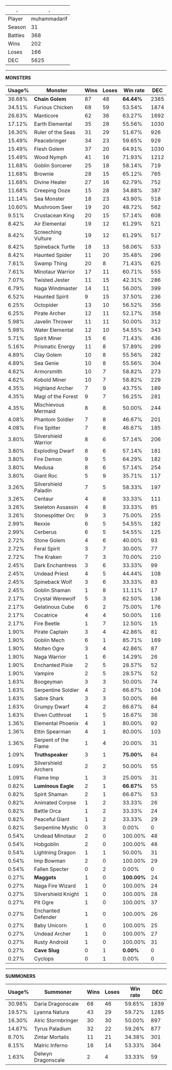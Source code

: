 .|.
|-|-
Player|muhammadarif
Season|31
Battles|368
Wins|202
Loses|166
DEC|5625

---
**MONSTERS**

Usage%|Monster|Wins|Loses|Win rate|DEC|
-|-|-|-|-|-|
36.68%|**Chain Golem**|87|48|**64.44%**|2385|
34.51%|Furious Chicken|68|59|53.54%|1874|
26.63%|Manticore|62|36|63.27%|1692|
17.12%|Earth Elemental|35|28|55.56%|1030|
16.30%|Ruler of the Seas|31|29|51.67%|926|
15.49%|Peacebringer|34|23|59.65%|929|
15.49%|Flesh Golem|37|20|64.91%|1030|
15.49%|Wood Nymph|41|16|71.93%|1212|
11.68%|Goblin Sorcerer|25|18|58.14%|719|
11.68%|Brownie|28|15|65.12%|765|
11.68%|Divine Healer|27|16|62.79%|752|
11.68%|Creeping Ooze|15|28|34.88%|387|
11.14%|Sea Monster|18|23|43.90%|518|
10.60%|Mushroom Seer|19|20|48.72%|562|
9.51%|Crustacean King|20|15|57.14%|608|
8.42%|Air Elemental|19|12|61.29%|521|
8.42%|Screeching Vulture|19|12|61.29%|517|
8.42%|Spineback Turtle|18|13|58.06%|533|
8.42%|Haunted Spider|11|20|35.48%|296|
7.61%|Swamp Thing|20|8|71.43%|625|
7.61%|Minotaur Warrior|17|11|60.71%|555|
7.07%|Twisted Jester|11|15|42.31%|286|
6.79%|Naga Windmaster|14|11|56.00%|399|
6.52%|Haunted Spirit|9|15|37.50%|236|
6.25%|Octopider|13|10|56.52%|356|
6.25%|Pirate Archer|12|11|52.17%|358|
5.98%|Javelin Thrower|11|11|50.00%|312|
5.98%|Water Elemental|12|10|54.55%|343|
5.71%|Spirit Miner|15|6|71.43%|436|
5.16%|Prismatic Energy|11|8|57.89%|299|
4.89%|Clay Golem|10|8|55.56%|282|
4.89%|Sea Genie|10|8|55.56%|304|
4.62%|Armorsmith|10|7|58.82%|273|
4.62%|Kobold Miner|10|7|58.82%|229|
4.35%|Highland Archer|7|9|43.75%|189|
4.35%|Magi of the Forest|9|7|56.25%|281|
4.35%|Mischievous Mermaid|8|8|50.00%|244|
4.08%|Phantom Soldier|7|8|46.67%|201|
4.08%|Fire Spitter|7|8|46.67%|185|
3.80%|Silvershield Warrior|8|6|57.14%|206|
3.80%|Exploding Dwarf|8|6|57.14%|181|
3.80%|Fire Demon|9|5|64.29%|182|
3.80%|Medusa|8|6|57.14%|254|
3.80%|Giant Roc|5|9|35.71%|117|
3.26%|Silvershield Paladin|7|5|58.33%|197|
3.26%|Centaur|4|8|33.33%|111|
3.26%|Skeleton Assassin|4|8|33.33%|85|
3.26%|Stonesplitter Orc|9|3|75.00%|255|
2.99%|Rexxie|6|5|54.55%|182|
2.99%|Cerberus|6|5|54.55%|125|
2.72%|Stone Golem|4|6|40.00%|93|
2.72%|Feral Spirit|3|7|30.00%|77|
2.72%|The Kraken|7|3|70.00%|210|
2.45%|Dark Enchantress|3|6|33.33%|99|
2.45%|Undead Priest|4|5|44.44%|108|
2.45%|Spineback Wolf|3|6|33.33%|83|
2.45%|Goblin Shaman|1|8|11.11%|17|
2.17%|Crystal Werewolf|5|3|62.50%|138|
2.17%|Gelatinous Cube|6|2|75.00%|176|
2.17%|Cocatrice|4|4|50.00%|116|
2.17%|Fire Beetle|1|7|12.50%|15|
1.90%|Pirate Captain|3|4|42.86%|81|
1.90%|Goblin Mech|6|1|85.71%|169|
1.90%|Molten Ogre|3|4|42.86%|87|
1.90%|Naga Warrior|1|6|14.29%|26|
1.90%|Enchanted Pixie|2|5|28.57%|52|
1.90%|Vampire|2|5|28.57%|52|
1.63%|Boogeyman|3|3|50.00%|74|
1.63%|Serpentine Soldier|4|2|66.67%|104|
1.63%|Sabre Shark|3|3|50.00%|86|
1.63%|Grumpy Dwarf|4|2|66.67%|84|
1.63%|Elven Cutthroat|1|5|16.67%|36|
1.36%|Elemental Phoenix|4|1|80.00%|92|
1.36%|Ettin Spearman|4|1|80.00%|103|
1.36%|Serpent of the Flame|1|4|20.00%|31|
1.09%|**Truthspeaker**|3|1|**75.00%**|84|
1.09%|Silvershield Archers|2|2|50.00%|55|
1.09%|Flame Imp|1|3|25.00%|31|
0.82%|**Luminous Eagle**|2|1|**66.67%**|55|
0.82%|Spirit Shaman|2|1|66.67%|53|
0.82%|Animated Corpse|1|2|33.33%|26|
0.82%|Battle Orca|1|2|33.33%|24|
0.82%|Peaceful Giant|1|2|33.33%|29|
0.82%|Serpentine Mystic|0|3|0.00%|0|
0.54%|Undead Minotaur|2|0|100.00%|48|
0.54%|Hobgoblin|2|0|100.00%|48|
0.54%|Lightning Dragon|1|1|50.00%|31|
0.54%|Imp Bowman|2|0|100.00%|29|
0.54%|Fallen Specter|0|2|0.00%|0|
0.27%|**Maggots**|1|0|**100.00%**|24|
0.27%|Naga Fire Wizard|1|0|100.00%|24|
0.27%|Silvershield Knight|1|0|100.00%|28|
0.27%|Pit Ogre|1|0|100.00%|37|
0.27%|Enchanted Defender|1|0|100.00%|26|
0.27%|Baby Unicorn|1|0|100.00%|25|
0.27%|Undead Archer|1|0|100.00%|27|
0.27%|Rusty Android|1|0|100.00%|31|
0.27%|**Cave Slug**|0|1|**0.00%**|0|
0.27%|Cyclops|0|1|0.00%|0|

---
**SUMMONERS**

Usage%|Summoner|Wins|Loses|Win rate|DEC|
-|-|-|-|-|-|
30.98%|Daria Dragonscale|68|46|59.65%|1839|
19.57%|Lyanna Natura|43|29|59.72%|1285|
16.30%|Alric Stormbringer|30|30|50.00%|897|
14.67%|Tyrus Paladium|32|22|59.26%|877|
8.70%|Zintar Mortalis|11|21|34.38%|301|
8.15%|Malric Inferno|16|14|53.33%|364|
1.63%|Delwyn Dragonscale|2|4|33.33%|59|
